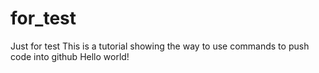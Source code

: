 # for_test
Just for test
This is a tutorial showing the way to use commands to push code into github
Hello world!
